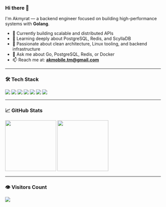 ### Hi there 👋

I'm Akmyrat — a backend engineer focused on building high-performance systems with **Golang**.

- 🔭 Currently building scalable and distributed APIs  
- 🌱 Learning deeply about PostgreSQL, Redis, and ScyllaDB  
- 🐧 Passionate about clean architecture, Linux tooling, and backend infrastructure  
- 💬 Ask me about Go, PostgreSQL, Redis, or Docker  
- 📫 Reach me at: **akmobile.tm@gmail.com**

---

### 🛠️ Tech Stack

<p align="left">
  <img src="https://img.shields.io/badge/Go-00ADD8?style=for-the-badge&logo=go&logoColor=white" />
  <img src="https://img.shields.io/badge/Docker-2496ED?style=for-the-badge&logo=docker&logoColor=white" />
  <img src="https://img.shields.io/badge/Linux-FCC624?style=for-the-badge&logo=linux&logoColor=black" />
  <img src="https://img.shields.io/badge/PostgreSQL-336791?style=for-the-badge&logo=postgresql&logoColor=white" />
  <img src="https://img.shields.io/badge/Redis-DC382D?style=for-the-badge&logo=redis&logoColor=white" />
  <img src="https://img.shields.io/badge/Scylla-4DB8D1?style=for-the-badge&logo=data&logoColor=white" />
  <img src="https://img.shields.io/badge/Git-F05032?style=for-the-badge&logo=git&logoColor=white" />
</p>

---

### 📈 GitHub Stats

<p align="left">
  <img src="https://github-readme-stats.vercel.app/api?username=Akmyrat03&show_icons=true&theme=tokyonight" height="165" />
  <img src="https://github-readme-stats.vercel.app/api/top-langs/?username=Akmyrat03&layout=compact&theme=tokyonight" height="165" />
</p>

---

### 👁️ Visitors Count

<p align="left">
  <img src="https://komarev.com/ghpvc/?username=Akmyrat03&label=Profile+views&color=0e75b6&style=flat" />
</p>
